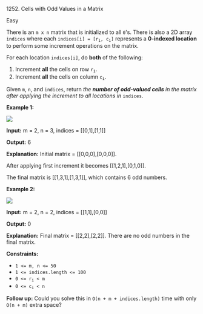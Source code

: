 1252\. Cells with Odd Values in a Matrix

Easy

There is an `m x n` matrix that is initialized to all `0`'s. There is also a 2D array `indices` where each <code>indices[i] = [r<sub>i</sub>, c<sub>i</sub>]</code> represents a **0-indexed location** to perform some increment operations on the matrix.

For each location `indices[i]`, do **both** of the following:

1.  Increment **all** the cells on row <code>r<sub>i</sub></code>.
2.  Increment **all** the cells on column <code>c<sub>i</sub></code>.

Given `m`, `n`, and `indices`, return _the **number of odd-valued cells** in the matrix after applying the increment to all locations in_ `indices`.

**Example 1:**

![](https://leetcode-in-java.github.io/src/main/java/g1201_1300/s1252_cells_with_odd_values_in_a_matrix/e1.png)

**Input:** m = 2, n = 3, indices = [[0,1],[1,1]]

**Output:** 6

**Explanation:** Initial matrix = [[0,0,0],[0,0,0]].

After applying first increment it becomes [[1,2,1],[0,1,0]].

The final matrix is [[1,3,1],[1,3,1]], which contains 6 odd numbers. 

**Example 2:**

![](https://leetcode-in-java.github.io/src/main/java/g1201_1300/s1252_cells_with_odd_values_in_a_matrix/e2.png)

**Input:** m = 2, n = 2, indices = [[1,1],[0,0]]

**Output:** 0

**Explanation:** Final matrix = [[2,2],[2,2]]. There are no odd numbers in the final matrix. 

**Constraints:**

*   `1 <= m, n <= 50`
*   `1 <= indices.length <= 100`
*   <code>0 <= r<sub>i</sub> < m</code>
*   <code>0 <= c<sub>i</sub> < n</code>

**Follow up:** Could you solve this in `O(n + m + indices.length)` time with only `O(n + m)` extra space?